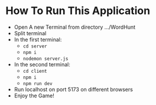 # How To Run This Application

- Open A new Terminal from directory .../WordHunt
- Split terminal
- In the first terminal:
  - <code>cd server</code>
  - <code>npm i</code>
  - <code>nodemon server.js</code>
- In the second terminal:
  - <code>cd client</code>
  - <code>npm i</code>
  - <code>npm run dev</code>
- Run localhost on port 5173 on different browsers
- Enjoy the Game!
